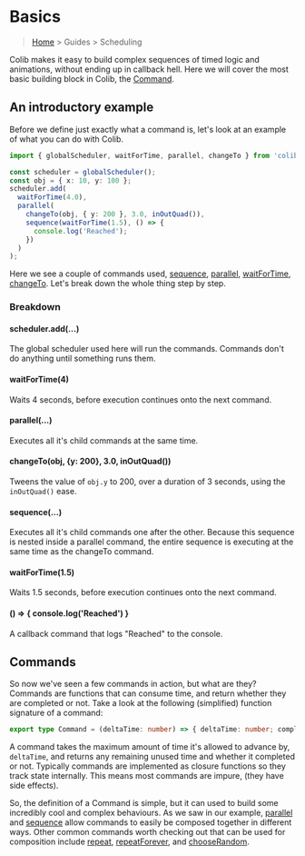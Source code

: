 # Basics

> [Home](../index.md) > Guides > Scheduling

Colib makes it easy to build complex sequences of timed logic and animations, without ending up in callback hell. Here we will cover the most basic building block in Colib, the [Command](../api/README.md#command).

## An introductory example

Before we define just exactly what a command is, let's look at an example of what you can do with Colib.

```typescript
import { globalScheduler, waitForTime, parallel, changeTo } from 'colib';

const scheduler = globalScheduler();
const obj = { x: 10, y: 100 };
scheduler.add(
  waitForTime(4.0),
  parallel(
    changeTo(obj, { y: 200 }, 3.0, inOutQuad()),
    sequence(waitForTime(1.5), () => {
      console.log('Reached');
    })
  )
);
```

Here we see a couple of commands used, [sequence](../api/README.md#sequence), [parallel](../api/README.md#parallel), [waitForTime](../api/README.md#waitForTime), [changeTo](../api/README.md#changeTo). Let's break down the whole thing step by step.

### Breakdown

#### scheduler.add(...)

The global scheduler used here will run the commands. Commands don't do anything until something runs them.

#### waitForTime(4)

Waits 4 seconds, before execution continues onto the next command.

#### parallel(...)

Executes all it's child commands at the same time.

#### changeTo(obj, {y: 200}, 3.0, inOutQuad())

Tweens the value of `obj.y` to 200, over a duration of 3 seconds, using the `inOutQuad()` ease.

#### sequence(...)

Executes all it's child commands one after the other. Because this sequence is nested inside a parallel command, the entire sequence is executing at the same time as the changeTo command.

#### waitForTime(1.5)

Waits 1.5 seconds, before execution continues onto the next command.

#### () => { console.log('Reached') }

A callback command that logs "Reached" to the console.

## Commands

So now we've seen a few commands in action, but what are they? Commands are functions that can consume time, and return whether they are completed or not. Take a look at the following (simplified) function signature of a command:

```typescript
export type Command = (deltaTime: number) => { deltaTime: number; complete: boolean };
```

A command takes the maximum amount of time it's allowed to advance by, `deltaTime`, and returns any remaining unused time and whether it completed or not. Typically commands are implemented as closure functions so they track state internally. This means most commands are impure, (they have side effects).

So, the definition of a Command is simple, but it can used to build some incredibly cool and complex behaviours. As we saw in our example, [parallel](../api/README.md#parallel) and [sequence](../api/README.md#sequence) allow commands to easily be composed together in different ways. Other common commands worth checking out that can be used for composition include [repeat](../api/README.md#repeat), [repeatForever](../api/README.md#repeatForever), and [chooseRandom](../api/README.md#chooseRandom).
